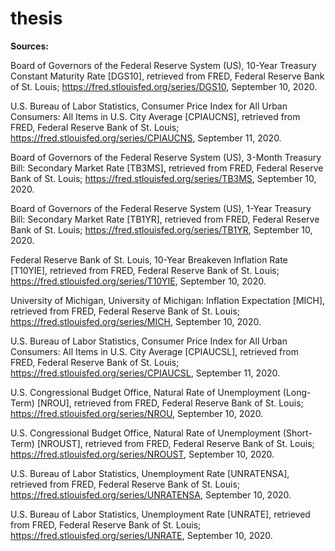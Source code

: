 # thesis

**Sources:**

Board of Governors of the Federal Reserve System (US), 10-Year Treasury Constant Maturity Rate [DGS10], retrieved from FRED, Federal Reserve Bank of St. Louis; https://fred.stlouisfed.org/series/DGS10, September 10, 2020.

U.S. Bureau of Labor Statistics, Consumer Price Index for All Urban Consumers: All Items in U.S. City Average [CPIAUCNS], retrieved from FRED, Federal Reserve Bank of St. Louis; https://fred.stlouisfed.org/series/CPIAUCNS, September 11, 2020.

Board of Governors of the Federal Reserve System (US), 3-Month Treasury Bill: Secondary Market Rate [TB3MS], retrieved from FRED, Federal Reserve Bank of St. Louis; https://fred.stlouisfed.org/series/TB3MS, September 10, 2020.

Board of Governors of the Federal Reserve System (US), 1-Year Treasury Bill: Secondary Market Rate [TB1YR], retrieved from FRED, Federal Reserve Bank of St. Louis; https://fred.stlouisfed.org/series/TB1YR, September 10, 2020.

Federal Reserve Bank of St. Louis, 10-Year Breakeven Inflation Rate [T10YIE], retrieved from FRED, Federal Reserve Bank of St. Louis; https://fred.stlouisfed.org/series/T10YIE, September 10, 2020.

University of Michigan, University of Michigan: Inflation Expectation [MICH], retrieved from FRED, Federal Reserve Bank of St. Louis; https://fred.stlouisfed.org/series/MICH, September 10, 2020.

U.S. Bureau of Labor Statistics, Consumer Price Index for All Urban Consumers: All Items in U.S. City Average [CPIAUCSL], retrieved from FRED, Federal Reserve Bank of St. Louis; https://fred.stlouisfed.org/series/CPIAUCSL, September 11, 2020.

U.S. Congressional Budget Office, Natural Rate of Unemployment (Long-Term) [NROU], retrieved from FRED, Federal Reserve Bank of St. Louis; https://fred.stlouisfed.org/series/NROU, September 10, 2020.

U.S. Congressional Budget Office, Natural Rate of Unemployment (Short-Term) [NROUST], retrieved from FRED, Federal Reserve Bank of St. Louis; https://fred.stlouisfed.org/series/NROUST, September 10, 2020.

U.S. Bureau of Labor Statistics, Unemployment Rate [UNRATENSA], retrieved from FRED, Federal Reserve Bank of St. Louis; https://fred.stlouisfed.org/series/UNRATENSA, September 10, 2020.

U.S. Bureau of Labor Statistics, Unemployment Rate [UNRATE], retrieved from FRED, Federal Reserve Bank of St. Louis; https://fred.stlouisfed.org/series/UNRATE, September 10, 2020.
